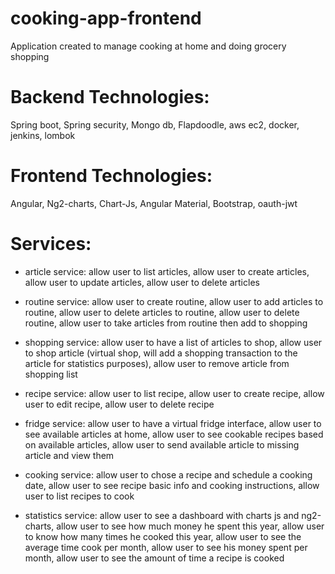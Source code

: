 # cooking-app-frontend

Application created to manage cooking at home and doing grocery shopping

# Backend Technologies:
  Spring boot,
  Spring security,
  Mongo db,
  Flapdoodle,
  aws ec2,
  docker,
  jenkins,
  lombok
 
# Frontend Technologies:
  Angular,
  Ng2-charts,
  Chart-Js,
  Angular Material,
  Bootstrap,
  oauth-jwt
  
  
# Services:
  - article service:
    allow user to list articles,
    allow user to create articles,
    allow user to update articles,
    allow user to delete articles
    
  - routine service:
    allow user to create routine,
    allow user to add articles to routine,
    allow user to delete articles to routine,
    allow user to delete routine,
    allow user to take articles from routine then add to shopping
  
  - shopping service:
    allow user to have a list of articles to shop,
    allow user to shop article (virtual shop, will add a shopping transaction to the article for statistics purposes),
    allow user to remove article from shopping list
  
  - recipe service:
    allow user to list recipe,
    allow user to create recipe,
    allow user to edit recipe,
    allow user to delete recipe
    
  - fridge service:
    allow user to have a virtual fridge interface,
    allow user to see available articles at home,
    allow user to see cookable recipes based on available articles,
    allow user to send available article to missing article and view them
  
  - cooking service:
    allow user to chose a recipe and schedule a cooking date,
    allow user to see recipe basic info and cooking instructions,
    allow user to list recipes to cook
    
  - statistics service:
    allow user to see a dashboard with charts js and ng2-charts,
    allow user to see how much money he spent this year,
    allow user to know how many times he cooked this year,
    allow user to see the average time cook per month,
    allow user to see his money spent per month,
    allow user to see the amount of time a recipe is cooked
    
    

